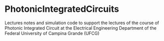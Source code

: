 # PhotonicIntegratedCircuits
Lectures notes and simulation code to support the lectures of the course of Photonic Integrated Circuit at the Electrical Engineering Department of the Federal University of Campina Grande (UFCG)
